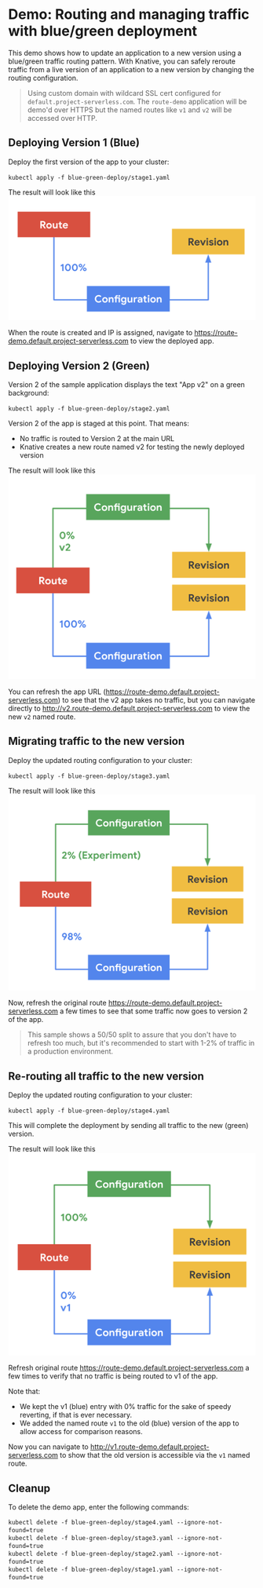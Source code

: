 # Demo: Routing and managing traffic with blue/green deployment

This demo shows how to update an application to a new version using a blue/green
traffic routing pattern. With Knative, you can safely reroute traffic from a live version
of an application to a new version by changing the routing configuration.

> Using custom domain with wildcard SSL cert configured for `default.project-serverless.com`. The `route-demo` application will be demo'd over HTTPS but the named routes like `v1` and `v2` will be accessed over HTTP.

## Deploying Version 1 (Blue)

Deploy the first version of the app to your cluster:

`kubectl apply -f blue-green-deploy/stage1.yaml`

The result will look like this
![Stage 1](../images/bg1.png)

When the route is created and IP is assigned, navigate to https://route-demo.default.project-serverless.com
to view the deployed app.

## Deploying Version 2 (Green)

Version 2 of the sample application displays the text "App v2" on a green background:

`kubectl apply -f blue-green-deploy/stage2.yaml`

Version 2 of the app is staged at this point. That means:

* No traffic is routed to Version 2 at the main URL
* Knative creates a new route named v2 for testing the newly deployed version

The result will look like this
![Stage 2](../images/bg2.png)

You can refresh the app URL (https://route-demo.default.project-serverless.com) to see that
the v2 app takes no traffic, but you can navigate directly to http://v2.route-demo.default.project-serverless.com
to view the new `v2` named route.

## Migrating traffic to the new version

Deploy the updated routing configuration to your cluster:

`kubectl apply -f blue-green-deploy/stage3.yaml`

The result will look like this
![Stage 3](../images/bg3.png)

Now, refresh the original route https://route-demo.default.project-serverless.com a few times to see
that some traffic now goes to version 2 of the app.

> This sample shows a 50/50 split to assure that you don't have to refresh too much, but it's recommended
  to start with 1-2% of traffic in a production environment.

## Re-routing all traffic to the new version

Deploy the updated routing configuration to your cluster:

`kubectl apply -f blue-green-deploy/stage4.yaml`

This will complete the deployment by sending all traffic to the new (green) version.

The result will look like this
![Stage 4](../images/bg4.png)

Refresh original route https://route-demo.default.project-serverless.com a few times to verify that
no traffic is being routed to v1 of the app.

Note that:

* We kept the v1 (blue) entry with 0% traffic for the sake of speedy reverting, if that is ever necessary.
* We added the named route `v1` to the old (blue) version of the app to allow access for comparison reasons.

Now you can navigate to http://v1.route-demo.default.project-serverless.com to show that the old version
is accessible via the `v1` named route.


## Cleanup

To delete the demo app, enter the following commands:

```
kubectl delete -f blue-green-deploy/stage4.yaml --ignore-not-found=true
kubectl delete -f blue-green-deploy/stage3.yaml --ignore-not-found=true
kubectl delete -f blue-green-deploy/stage2.yaml --ignore-not-found=true
kubectl delete -f blue-green-deploy/stage1.yaml --ignore-not-found=true
```
